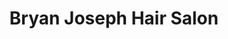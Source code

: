 ---
title: "Bryan Joseph Hair Salon"
url: /washington/bryan-joseph-hair-salon/
shop: hairdresser
---